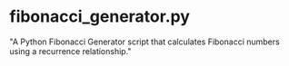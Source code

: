 # fibonacci_generator.py
"A Python Fibonacci Generator script that calculates Fibonacci numbers using a recurrence relationship."
